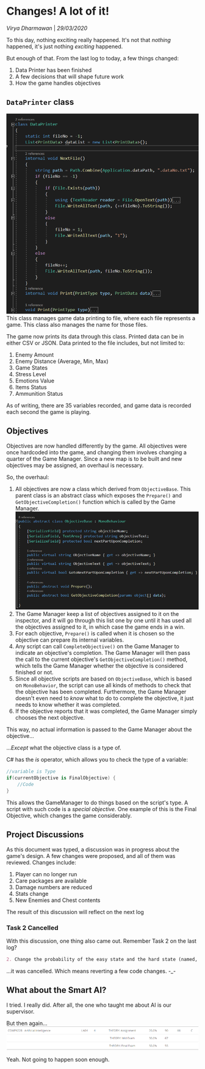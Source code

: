 # Changes! A lot of it!
*Virya Dharmawan* | *29/03/2020*

To this day, nothing exciting really happened. It's not that *nothing* happened, it's just nothing *exciting* happened.

But enough of that. From the last log to today, a few things changed:
1. Data Printer has been finished
2. A few decisions that will shape future work
3. How the game handles objectives

## `DataPrinter` class
![Preview of the class](img/doc2-1.png)
This class manages game data printing to file, where each file represents a game. This class also manages the name for those files.

The game now prints its data through this class. Printed data can be in either CSV or JSON. Data printed to the file includes, but not limited to:
1. Enemy Amount
2. Enemy Distance (Average, Min, Max)
3. Game States
4. Stress Level
5. Emotions Value
6. Items Status
7. Ammunition Status

As of writing, there are 35 variables recorded, and game data is recorded each second the game is playing.

## Objectives
Objectives are now handled differently by the game. All objectives were once hardcoded into the game, and changing them involves changing a quarter of the Game Manager. Since a new map is to be built and new objectives may be assigned, an overhaul is necessary.

So, the overhaul:
1. All objectives are now a class which derived from `ObjectiveBase`. This parent class is an abstract class which exposes the `Prepare()` and `GetObjectiveCompletion()` function which is called by the Game Manager.
![ObjectiveBase class](img/doc2-2.png)
2. The Game Manager keep a list of objectives assigned to it on the inspector, and it will go through this list one by one until it has used all the objectives assigned to it, in which case the game ends in a win.
3. For each objective, `Prepare()` is called when it is chosen so the objective can prepare its internal variables.
4. Any script can call `CompleteObjective()` on the Game Manager to indicate an objective's completion. The Game Manager will then pass the call to the current objective's `GetObjectiveCompletion()` method, which tells the Game Manager whether the objective is considered finished or not.
5. Since all objective scripts are based on `ObjectiveBase`, which is based on `MonoBehavior`, the script can use all kinds of methods to check that the objective has been completed. Furthermore, the Game Manager doesn't even need to *know* what to do to complete the objective, it just needs to know whether it was completed.
6. If the objective reports that it was completed, the Game Manager simply chooses the next objective.

This way, no actual information is passed to the Game Manager about the objective...

...*Except* what the objective class is a type of.

C# has the *is* operator, which allows you to check the type of a variable:

```csharp
//variable is Type
if(currentObjective is FinalObjective) {
    //Code
}
```

This allows the GameManager to do things based on the script's type. A script with such code is a *special objective*. One example of this is the Final Objective, which changes the game considerably.

## Project Discussions
As this document was typed, a discussion was in progress about the game's design. A few changes were proposed, and all of them was reviewed. Changes include:
1. Player can no longer run
2. Care packages are available
3. Damage numbers are reduced
4. Stats change
5. New Enemies and Chest contents

The result of this discussion will reflect on the next log

### Task 2 Cancelled
With this discussion, one thing also came out. Remember Task 2 on the last log?
```markdown
2. Change the probability of the easy state and the hard state (named, in code, Build Up 3 and 1 respectively) so there is less chance that the same state is picked by the game
```

...it was cancelled. Which means reverting a few code changes. -_-

## What about the Smart AI?
I tried. I really did. After all, the one who taught me about AI is our supervisor.

But then again...
![Bad AI scores](img/doc2-3.png)

Yeah. Not going to happen soon enough.
